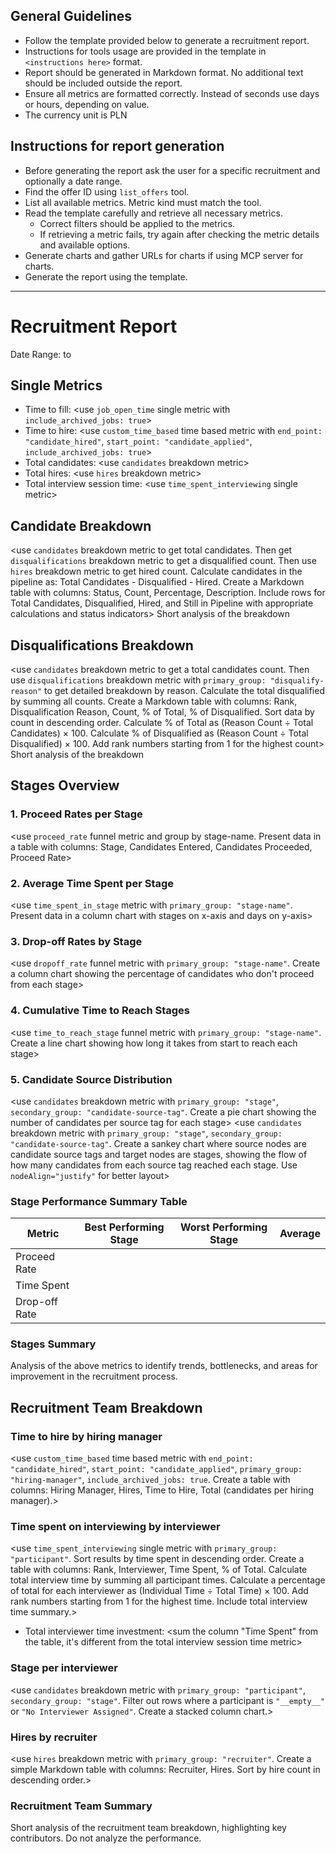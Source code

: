 ## General Guidelines
- Follow the template provided below to generate a recruitment report.
- Instructions for tools usage are provided in the template in `<instructions here>` format.
- Report should be generated in Markdown format. No additional text should be included outside the report.
- Ensure all metrics are formatted correctly. Instead of seconds use days or hours, depending on value.
- The currency unit is PLN

## Instructions for report generation
- Before generating the report ask the user for a specific recruitment and optionally a date range.
- Find the offer ID using `list_offers` tool.
- List all available metrics. Metric kind must match the tool.
- Read the template carefully and retrieve all necessary metrics.
  - Correct filters should be applied to the metrics.
  - If retrieving a metric fails, try again after checking the metric details and available options.
- Generate charts and gather URLs for charts if using MCP server for charts.
- Generate the report using the template.

---

# <job title> Recruitment Report
Date Range: <start date> to <end date>

## Single Metrics
- Time to fill: <use `job_open_time` single metric with `include_archived_jobs: true`>
- Time to hire: <use `custom_time_based` time based metric with `end_point: "candidate_hired"`, `start_point: "candidate_applied"`, `include_archived_jobs: true`>
- Total candidates: <use `candidates` breakdown metric>
- Total hires: <use `hires` breakdown metric>
- Total interview session time: <use `time_spent_interviewing` single metric>

## Candidate Breakdown
<use `candidates` breakdown metric to get total candidates. Then get `disqualifications` breakdown metric to get a disqualified count. Then use `hires` breakdown metric to get hired count. Calculate candidates in the pipeline as: Total Candidates - Disqualified - Hired. Create a Markdown table with columns: Status, Count, Percentage, Description. Include rows for Total Candidates, Disqualified, Hired, and Still in Pipeline with appropriate calculations and status indicators>
Short analysis of the breakdown

## Disqualifications Breakdown
<use `candidates` breakdown metric to get a total candidates count. Then use `disqualifications` breakdown metric with `primary_group: "disqualify-reason"` to get detailed breakdown by reason. Calculate the total disqualified by summing all counts. Create a Markdown table with columns: Rank, Disqualification Reason, Count, % of Total, % of Disqualified. Sort data by count in descending order. Calculate % of Total as (Reason Count ÷ Total Candidates) × 100. Calculate % of Disqualified as (Reason Count ÷ Total Disqualified) × 100. Add rank numbers starting from 1 for the highest count>
Short analysis of the breakdown

## Stages Overview

### 1. Proceed Rates per Stage
<use `proceed_rate` funnel metric and group by stage-name. Present data in a table with columns: Stage, Candidates Entered, Candidates Proceeded, Proceed Rate>

### 2. Average Time Spent per Stage
<use `time_spent_in_stage` metric with `primary_group: "stage-name"`. Present data in a column chart with stages on x-axis and days on y-axis>

### 3. Drop-off Rates by Stage
<use `dropoff_rate` funnel metric with `primary_group: "stage-name"`. Create a column chart showing the percentage of candidates who don't proceed from each stage>

### 4. Cumulative Time to Reach Stages
<use `time_to_reach_stage` funnel metric with `primary_group: "stage-name"`. Create a line chart showing how long it takes from start to reach each stage>

### 5. Candidate Source Distribution
<use `candidates` breakdown metric with `primary_group: "stage"`, `secondary_group: "candidate-source-tag"`. Create a pie chart showing the number of candidates per source tag for each stage>
<use `candidates` breakdown metric with `primary_group: "stage"`, `secondary_group: "candidate-source-tag"`. Create a sankey chart where source nodes are candidate source tags and target nodes are stages, showing the flow of how many candidates from each source tag reached each stage. Use `nodeAlign="justify"` for better layout>

### Stage Performance Summary Table
| Metric        | Best Performing Stage             | Worst Performing Stage           | Average                |
|---------------|-----------------------------------|----------------------------------|------------------------|
| Proceed Rate  | <stage with highest proceed rate> | <stage with lowest proceed rate> | <average proceed rate> |
| Time Spent    | <stage with shortest time>        | <stage with longest time>        | <average time>         |
| Drop-off Rate | <stage with lowest drop-off>      | <stage with highest drop-off>    | <average drop-off>     |

### Stages Summary
Analysis of the above metrics to identify trends, bottlenecks, and areas for improvement in the recruitment process.

## Recruitment Team Breakdown
### Time to hire by hiring manager
<use `custom_time_based` time based metric with `end_point: "candidate_hired"`, `start_point: "candidate_applied"`, `primary_group: "hiring-manager"`, `include_archived_jobs: true`. Create a table with columns: Hiring Manager, Hires, Time to Hire, Total (candidates per hiring manager).>

### Time spent on interviewing by interviewer
<use `time_spent_interviewing` single metric with `primary_group: "participant"`. Sort results by time spent in descending order. Create a table with columns: Rank, Interviewer, Time Spent, % of Total. Calculate total interview time by summing all participant times. Calculate a percentage of total for each interviewer as (Individual Time ÷ Total Time) × 100. Add rank numbers starting from 1 for the highest time. Include total interview time summary.>
- Total interviewer time investment: <sum the column "Time Spent" from the table, it's different from the total interview session time metric>

### Stage per interviewer
<use `candidates` breakdown metric with `primary_group: "participant"`, `secondary_group: "stage"`. Filter out rows where a participant is `"__empty__"` or `"No Interviewer Assigned"`. Create a stacked column chart.>

### Hires by recruiter
<use `hires` breakdown metric with `primary_group: "recruiter"`. Create a simple Markdown table with columns: Recruiter, Hires. Sort by hire count in descending order.>

### Recruitment Team Summary
Short analysis of the recruitment team breakdown, highlighting key contributors. Do not analyze the performance.